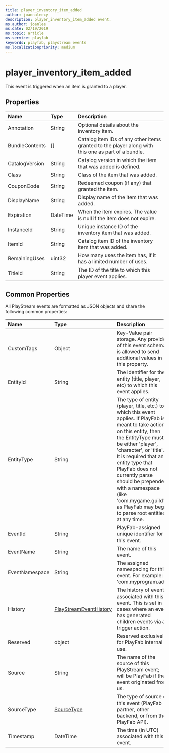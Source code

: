 ```yaml
---
title: player_inventory_item_added
author: joannaleecy
description: player_inventory_item_added event.
ms.author: joanlee
ms.date: 02/19/2019
ms.topic: article
ms.service: playfab
keywords: playfab, playstream events
ms.localizationpriority: medium
---
```


# player_inventory_item_added

This event is triggered when an item is granted to a player.

## Properties

|Name|Type|Description|
| :--------------------|:-------------------|:----------------------|
|Annotation|String|Optional details about the inventory item.|
|BundleContents|[]|Catalog item IDs of any other items granted to the player along with this one as part of a bundle.|
|CatalogVersion|String|Catalog version in which the item that was added is defined.|
|Class|String|Class of the item that was added.|
|CouponCode|String|Redeemed coupon (if any) that granted the item.|
|DisplayName|String|Display name of the item that was added.|
|Expiration|DateTime|When the item expires. The value is null if the item does not expire.|
|InstanceId|String|Unique instance ID of the inventory item that was added.|
|ItemId|String|Catalog item ID of the inventory item that was added.|
|RemainingUses|uint32|How many uses the item has, if it has a limited number of uses.|
|TitleId|String|The ID of the title to which this player event applies.|

## Common Properties

All PlayStream events are formatted as JSON objects and share the following common properties:

|Name|Type|Description|
| :--------------------|:-------------------|:----------------------|
|CustomTags|Object|Key-Value pair storage. Any provider of this event schema is allowed to send additional values in this property.|
|EntityId|String|The identifier for the entity (title, player, etc) to which this event applies.|
|EntityType|String|The type of entity (player, title, etc.) to which this event applies. If PlayFab is meant to take action on this entity, then the EntityType must be either 'player', 'character', or 'title'. It is required that any entity type that PlayFab does not currently parse should be prepended with a namespace (like 'com.mygame.guild') as PlayFab may begin to parse root entities at any time.|
|EventId|String|PlayFab-assigned unique identifier for this event.|
|EventName|String|The name of this event.|
|EventNamespace|String|The assigned namespacing for this event. For example: 'com.myprogram.ads'|
|History|[PlayStreamEventHistory](data-types/playstreameventhistory.md)|The history of events associated with this event. This is set in cases where an event has generated children events via a trigger action.|
|Reserved|object|Reserved exclusively for PlayFab internal use.|
|Source|String|The name of the source of this PlayStream event; will be PlayFab if the event originated from us.|
|SourceType|[SourceType](data-types/sourcetype.md)|The type of source of this event (PlayFab partner, other backend, or from the PlayFab API).|
|Timestamp|DateTime|The time (in UTC) associated with this event.|